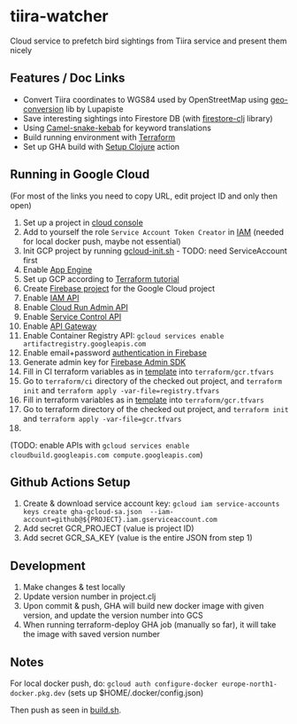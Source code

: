 # tiira-watcher
Cloud service to prefetch bird sightings from Tiira service and present them nicely

## Features / Doc Links

* Convert Tiira coordinates to WGS84 used by OpenStreetMap using [geo-conversion](https://github.com/lupapiste/geo-conversion) lib by Lupapiste
* Save interesting sightings into Firestore DB (with [firestore-clj](https://github.com/lurodrigo/firestore-clj) library)
* Using [Camel-snake-kebab](https://clj-commons.org/camel-snake-kebab/) for keyword translations
* Build running environment with [Terraform](https://www.terraform.io/)
* Set up GHA build with [Setup Clojure](https://github.com/marketplace/actions/setup-clojure) action

## Running in Google Cloud

(For most of the links you need to copy URL, edit project ID and only then open)

1. Set up a project in [cloud console](https://console.cloud.google.com/)
2. Add to yourself the role `Service Account Token Creator` in [IAM](https://console.cloud.google.com/iam-admin/iam) (needed for local docker push, maybe not essential)
3. Init GCP project by running [gcloud-init.sh](gcloud-init.sh) - TODO: need ServiceAccount first
4. Enable [App Engine](https://console.cloud.google.com/apis/library/appengine.googleapis.com?project=<projectid>)
5. Set up GCP according to [Terraform tutorial](https://learn.hashicorp.com/tutorials/terraform/google-cloud-platform-build?in=terraform/gcp-get-started)
6. Create [Firebase project](https://console.firebase.google.com/) for the Google Cloud project
7. Enable [IAM API](https://console.developers.google.com/apis/api/iam.googleapis.com/overview?project=<projectid>) 
8. Enable [Cloud Run Admin API](https://console.developers.google.com/apis/api/run.googleapis.com/overview?project=<projectid>>)
9. Enable [Service Control API](https://console.cloud.google.com/marketplace/product/google/servicecontrol.googleapis.com?q=search&referrer=search&project=<projectid>)
10. Enable [API Gateway](https://console.developers.google.com/apis/api/apigateway.googleapis.com/overview?project=<projectid>)
11. Enable Container Registry API: `gcloud services enable artifactregistry.googleapis.com`
12. Enable email+password [authentication in Firebase](https://console.firebase.google.com/u/1/project/<project-id>/authentication/providers)
13. Generate admin key for [Firebase Admin SDK](https://console.firebase.google.com/u/0/project/<projectid>/settings/serviceaccounts/adminsdk)
14. Fill in CI terraform variables as in [template](terraform/ci/registry.tfvars.template) into `terraform/gcr.tfvars`
15. Go to `terraform/ci` directory of the checked out project, and `terraform init` and `terraform apply -var-file=registry.tfvars`
16. Fill in terraform variables as in [template](terraform/gcr.tfvars.template) into `terraform/gcr.tfvars`
17. Go to terraform directory of the checked out project, and `terraform init` and `terraform apply -var-file=gcr.tfvars`
16. 

(TODO: enable APIs with `gcloud services enable cloudbuild.googleapis.com compute.googleapis.com`)

## Github Actions Setup

1. Create & download service account key: ```gcloud iam service-accounts keys create gha-gcloud-sa.json 
   --iam-account=github@${PROJECT}.iam.gserviceaccount.com```
2. Add secret GCR_PROJECT (value is project ID)
3. Add secret GCR_SA_KEY (value is the entire JSON from step 1)

## Development

1. Make changes & test locally
2. Update version number in project.clj
3. Upon commit & push, GHA will build new docker image with given version, and update the version number into GCS
4. When running terraform-deploy GHA job (manually so far), it will take the image with saved version number

## Notes

For local docker push, do:
```gcloud auth configure-docker europe-north1-docker.pkg.dev```
(sets up $HOME/.docker/config.json)

Then push as seen in [build.sh](build.sh).

